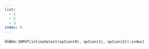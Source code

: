 ```yaml
---
list:
  - 1
  - 2
  - 3
index: 0
---
```


Index: `INPUT[inlineSelect(option(0), option(1), option(2)):index]`